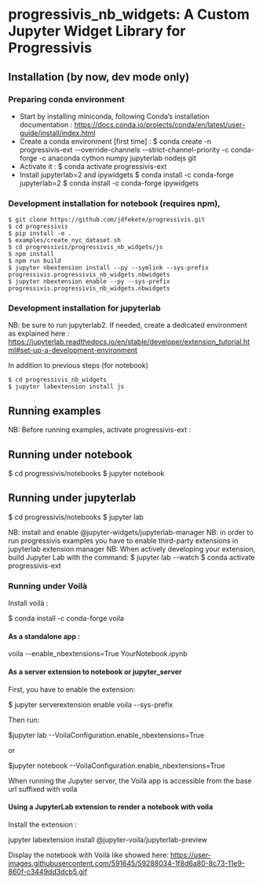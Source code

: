 # progressivis_nb_widgets: A Custom Jupyter Widget Library for Progressivis

## Installation (by now, dev mode only)

### Preparing conda environment
* Start by installing miniconda, following Conda’s installation documentation :
https://docs.conda.io/projects/conda/en/latest/user-guide/install/index.html
* Create a conda environment [first time] :
  $ conda create -n progressivis-ext --override-channels --strict-channel-priority -c conda-forge -c anaconda cython numpy jupyterlab nodejs git
* Activate it :
  $ conda activate progressivis-ext
* Install jupyterlab=2 and ipywidgets
  $ conda install -c conda-forge jupyterlab=2
  $ conda install -c conda-forge ipywidgets
### Development installation for notebook (requires npm),

    $ git clone https://github.com/jdfekete/progressivis.git
    $ cd progressivis
    $ pip install -e .
    $ examples/create_nyc_dataset.sh
    $ cd progressivis/progressivis_nb_widgets/js
    $ npm install 
    $ npm run build
    $ jupyter nbextension install --py --symlink --sys-prefix progressivis.progressivis_nb_widgets.nbwidgets
    $ jupyter nbextension enable --py --sys-prefix progressivis.progressivis_nb_widgets.nbwidgets


### Development installation for jupyterlab

NB: be sure to run jupyterlab2. If needed, create a dedicated environment as explained here : 
https://jupyterlab.readthedocs.io/en/stable/developer/extension_tutorial.html#set-up-a-development-environment

In addition to previous steps (for notebook) 

    $ cd progressivis_nb_widgets
    $ jupyter labextension install js





## Running examples

NB: Before running examples, activate progressivis-ext :

## Running under notebook

$ cd progressivis/notebooks
$ jupyter notebook

## Running under jupyterlab

$ cd progressivis/notebooks
$ jupyter lab

NB: install and enable @jupyter-widgets/jupyterlab-manager
NB: in order to run progressivis examples you have to enable third-party extensions in jupyterlab extension manager
NB: When actively developing your extension, build Jupyter Lab with the command:
$ jupyter lab --watch
$ conda activate progressivis-ext

### Running under Voilà

Install voilà :

$ conda install -c conda-forge voila

#### As a standalone app :

voila --enable_nbextensions=True YourNotebook.ipynb

#### As a server extension to notebook or jupyter_server

First, you have to enable the extension:

$ jupyter serverextension enable voila --sys-prefix


Then run:

$jupyter lab --VoilaConfiguration.enable_nbextensions=True

or

$jupyter notebook --VoilaConfiguration.enable_nbextensions=True

When running the Jupyter server, the Voilà app is accessible from the base url suffixed with voila

#### Using a JupyterLab extension to render a notebook with voila

Install the extension :

jupyter labextension install @jupyter-voila/jupyterlab-preview

Display the notebook with Voilà like showed here: https://user-images.githubusercontent.com/591645/59288034-1f8d6a80-8c73-11e9-860f-c3449dd3dcb5.gif
